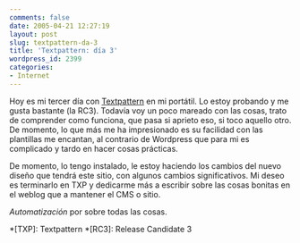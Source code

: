 ```yaml
---
comments: false
date: 2005-04-21 12:27:19
layout: post
slug: textpattern-da-3
title: 'Textpattern: día 3'
wordpress_id: 2399
categories:
- Internet
---
```


Hoy es mi tercer día con [Textpattern](http://www.textpattern.com/) en mi portátil. Lo estoy probando y me gusta bastante (la RC3). Todavía voy un poco mareado con las cosas, trato de comprender como funciona, que pasa si aprieto eso, si toco aquello otro. De momento, lo que más me ha impresionado es su facilidad con las plantillas me encantan, al contrario de Wordpress que para mi es complicado y tardo en hacer cosas prácticas.





De momento, lo tengo instalado, le estoy haciendo los cambios del nuevo diseño que tendrá este sitio, con algunos cambios significativos. Mi deseo es terminarlo en TXP y dedicarme más a escribir sobre las cosas bonitas en el weblog que a mantener el CMS o sitio.





_Automatización_ por sobre todas las cosas.




 
  *[TXP]: Textpattern
  *[RC3]: Release Candidate 3
